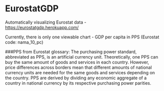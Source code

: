 # EurostatGDP
Automatically visualizing Eurostat data - https://eurostatgdp.herokuapp.com/

Currently, there is only one viewable chart - GDP per capita in PPS (Eurostat code: nama_10_pc)

###PPS from Eurostat glossary:
The purchasing power standard, abbreviated as PPS, is an artificial currency unit. Theoretically, one PPS can buy the same amount of goods and services in each country. However, price differences across borders mean that different amounts of national currency units are needed for the same goods and services depending on the country. PPS are derived by dividing any economic aggregate of a country in national currency by its respective purchasing power parities.

